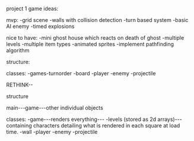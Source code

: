 project 1 game ideas:

mvp:
-grid scene
-walls with collision detection
-turn based system
-basic AI enemy
-timed explosions


nice to have:
-mini ghost house which reacts on death of ghost
-multiple levels
-multiple item types
-animated sprites
-implement pathfinding algorithm 

structure: 

classes: 
-games-turnorder
-board
-player
-enemy
-projectile


RETHINK--

structure 

main---game---other individual objects

classes: 
-game---renders everything---
-levels (stored as 2d arrays)---containing characters detailing what is rendered in each square at load time. 
-wall
-player
-enemy
-projectile